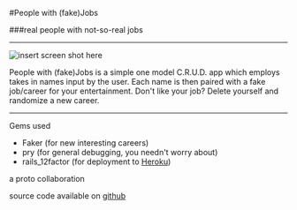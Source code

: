 #People with (fake)Jobs

###real people with not-so-real jobs

 
 ----
 
![insert screen shot here](http://placekitten.com/g/400/220)


People with (fake)Jobs is a simple one model C.R.U.D. app which employs takes in names input by the user.  Each name is then paired with a fake job/career for your entertainment.  Don't like your job? Delete yourself and randomize a new career.       
  
  

-----

Gems used

* Faker	(for new interesting careers)
* pry (for general debugging, you needn't worry about)
* rails_12factor (for deployment to [Heroku](http://www.heroku.com))





a proto collaboration

source code available on [github](https://github.com/paulh1am/people_w_jobs)